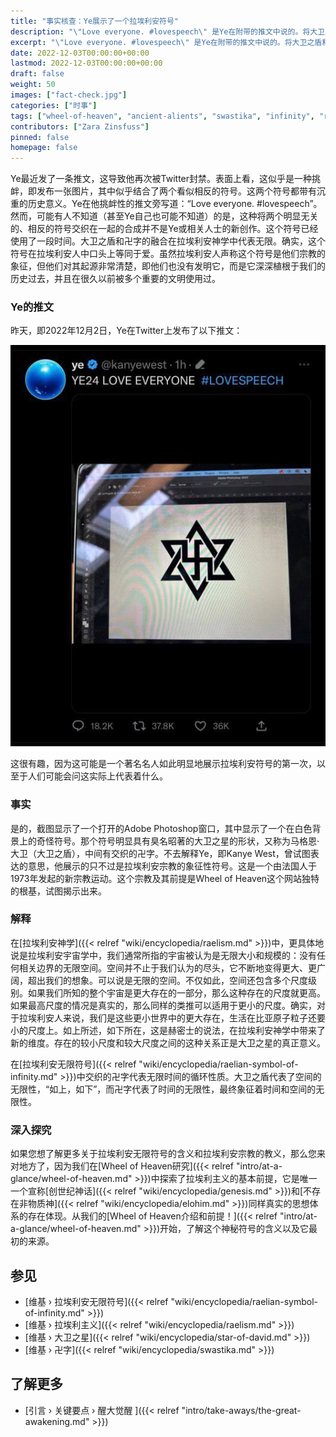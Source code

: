```yaml
---
title: "事实核查：Ye展示了一个拉埃利安符号"
description: "\"Love everyone. #lovespeech\" 是Ye在附带的推文中说的。将大卫之盾和卍字结合在一起的象征性符号在拉埃利安神学中代表无限。确实，这个符号在拉埃利安人中口头上等同于爱。事实核查：Ye展示了一个拉埃利安符号。将大卫之盾和卍字结合在一起的象征性符号在拉埃利安神学中代表无限。"
excerpt: "\"Love everyone. #lovespeech\" 是Ye在附带的推文中说的。将大卫之盾和卍字结合在一起的象征性符号在拉埃利安神学中代表无限。确实，这个符号在拉埃利安人中口头上等同于爱。事实核查：Ye展示了一个拉埃利安符号。将大卫之盾和卍字结合在一起的象征性符号在拉埃利安神学中代表无限。"
date: 2022-12-03T00:00:00+00:00
lastmod: 2022-12-03T00:00:00+00:00
draft: false
weight: 50
images: ["fact-check.jpg"]
categories: ["时事"]
tags: ["wheel-of-heaven", "ancient-alients", "swastika", "infinity", "raëlism"]
contributors: ["Zara Zinsfuss"]
pinned: false
homepage: false
---
```


Ye最近发了一条推文，这导致他再次被Twitter封禁。表面上看，这似乎是一种挑衅，即发布一张图片，其中似乎结合了两个看似相反的符号。这两个符号都带有沉重的历史意义。Ye在他挑衅性的推文旁写道：“Love everyone. #lovespeech”。然而，可能有人不知道（甚至Ye自己也可能不知道）的是，这种将两个明显无关的、相反的符号交织在一起的合成并不是Ye或相关人士的新创作。这个符号已经使用了一段时间。大卫之盾和卍字的融合在拉埃利安神学中代表无限。确实，这个符号在拉埃利安人中口头上等同于爱。虽然拉埃利安人声称这个符号是他们宗教的象征，但他们对其起源非常清楚，即他们也没有发明它，而是它深深植根于我们的历史过去，并且在很久以前被多个重要的文明使用过。

### Ye的推文

昨天，即2022年12月2日，Ye在Twitter上发布了以下推文：

![图片](images/ye-tweet-raelian-symbol.jpg "ye-tweet-raelian-symbol.jpg")

这很有趣，因为这可能是一个著名名人如此明显地展示拉埃利安符号的第一次，以至于人们可能会问这实际上代表着什么。

### 事实

是的，截图显示了一个打开的Adobe Photoshop窗口，其中显示了一个在白色背景上的奇怪符号。那个符号明显具有臭名昭著的大卫之星的形状，又称为马格恩·大卫（大卫之盾），中间有交织的卍字。不去解释Ye，即Kanye West，曾试图表达的意思，他展示的只不过是拉埃利安宗教的象征性符号。这是一个由法国人于1973年发起的新宗教运动。这个宗教及其前提是Wheel of Heaven这个网站独特的根基，试图揭示出来。

### 解释

在[拉埃利安神学]({{< relref "wiki/encyclopedia/raelism.md" >}})中，更具体地说是拉埃利安宇宙学中，我们通常所指的宇宙被认为是无限大小和规模的：没有任何相关边界的无限空间。空间并不止于我们认为的尽头，它不断地变得更大、更广阔，超出我们的想象。可以说是无限的空间。不仅如此，空间还包含多个尺度级别。如果我们所知的整个宇宙是更大存在的一部分，那么这种存在的尺度就更高。如果最高尺度的情况是真实的，那么同样的类推可以适用于更小的尺度。确实，对于拉埃利安人来说，我们是这些更小世界中的更大存在，生活在比亚原子粒子还要小的尺度上。如上所述，如下所在，这是赫密士的说法，在拉埃利安神学中带来了新的维度。存在的较小尺度和较大尺度之间的这种关系正是大卫之星的真正意义。

在[拉埃利安无限符号]({{< relref "wiki/encyclopedia/raelian-symbol-of-infinity.md" >}})中交织的卍字代表无限时间的循环性质。大卫之盾代表了空间的无限性，“如上，如下”，而卍字代表了时间的无限性，最终象征着时间和空间的无限性。

### 深入探究

如果您想了解更多关于拉埃利安无限符号的含义和拉埃利安宗教的教义，那么您来对地方了，因为我们在[Wheel of Heaven研究]({{< relref "intro/at-a-glance/wheel-of-heaven.md" >}})中探索了拉埃利主义的基本前提，它是唯一一个宣称[创世纪神话]({{< relref "wiki/encyclopedia/genesis.md" >}})和[不存在非物质神]({{< relref "wiki/encyclopedia/elohim.md" >}})同样真实的思想体系的存在体现。从我们的[Wheel of Heaven介绍和前提！]({{< relref "intro/at-a-glance/wheel-of-heaven.md" >}})开始，了解这个神秘符号的含义以及它最初的来源。

## 参见

- [维基 › 拉埃利安无限符号]({{< relref "wiki/encyclopedia/raelian-symbol-of-infinity.md" >}})
- [维基 › 拉埃利主义]({{< relref "wiki/encyclopedia/raelism.md" >}})
- [维基 › 大卫之星]({{< relref "wiki/encyclopedia/star-of-david.md" >}})
- [维基 › 卍字]({{< relref "wiki/encyclopedia/swastika.md" >}})

## 了解更多

- [引言 › 关键要点 › 醒大觉醒 ]({{< relref "intro/take-aways/the-great-awakening.md" >}})
